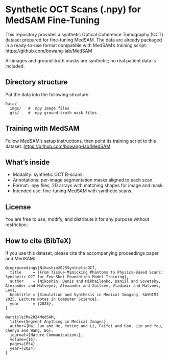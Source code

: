 # Synthetic OCT Scans (.npy) for MedSAM Fine-Tuning

This repository provides a synthetic Optical Coherence Tomography (OCT) dataset prepared for fine-tuning MedSAM. The data are already packaged in a ready-to-use format compatible with MedSAM’s training script:
https://github.com/bowang-lab/MedSAM

All images and ground-truth masks are synthetic; no real patient data is included.

## Directory structure

Put the data into the following structure:

```
Data/
  imgs/   # .npy image files
  gts/    # .npy ground-truth mask files
```

## Training with MedSAM

Follow MedSAM’s setup instructions, then point its training script to this dataset.
https://github.com/bowang-lab/MedSAM

## What’s inside

- Modality: synthetic OCT B-scans.
- Annotations: per-image segmentation masks aligned to each scan.
- Format: .npy files, 2D arrays with matching shapes for image and mask.
- Intended use: fine-tuning MedSAM with synthetic scans.

## License

You are free to use, modify, and distribute it for any purpose without restriction.

## How to cite (BibTeX)

If you use this dataset, please cite the accompanying proceedings paper and MedSAM:

```
@inproceedings{Nikoshin2025SyntheticOCT,
  title     = {From Tissue-Mimicking Phantoms to Physics-Based Scans: Synthetic OCT for Few-Shot Foundation Model Training},
  author    = {Nikoshin, Denis and Mikhailenko, Daniil and Sovetsky, Alexander and Matveyev, Alexander and Zaitsev, Vladimir and Matveev, Lev},
  booktitle = {Simulation and Synthesis in Medical Imaging. SASHIMI 2025. Lecture Notes in Computer Science},
  year      = {2025},
}
```

```
@article{Ma2024MedSAM,
  title={Segment Anything in Medical Images},
  author={Ma, Jun and He, Yuting and Li, Feifei and Han, Lin and You, Chenyu and Wang, Bo},
  journal={Nature Communications},
  volume={15},
  pages={654},
  year={2024}
}
```

